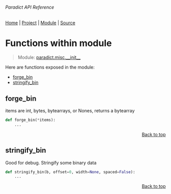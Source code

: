 ###### Paradict API Reference
[Home](/docs/api/README.md) | [Project](/README.md) | [Module](/docs/api/modules/paradict/misc/__init__/README.md) | [Source](/paradict/misc/__init__.py)

# Functions within module
> Module: [paradict.misc.\_\_init\_\_](/docs/api/modules/paradict/misc/__init__/README.md)

Here are functions exposed in the module:
- [forge\_bin](#forge_bin)
- [stringify\_bin](#stringify_bin)

## forge\_bin
items are int, bytes, bytearrays, or Nones, returns a bytearray

```python
def forge_bin(*items):
    ...
```

<p align="right"><a href="#paradict-api-reference">Back to top</a></p>

## stringify\_bin
Good for debug. Stringify some binary data

```python
def stringify_bin(b, offset=0, width=None, spaced=False):
    ...
```

<p align="right"><a href="#paradict-api-reference">Back to top</a></p>
